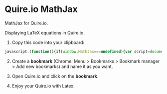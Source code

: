 # Quire.io MathJax
MathJax for Quire.io.

Displaying LaTeX equations in Quire.io.

1. Copy this code into your clipboard:
```javascript
javascript:(function(){if(window.MathJax===undefined){var script=document.createElement("script");script.type="text/javascript";script.src="https://cdnjs.cloudflare.com/ajax/libs/mathjax/2.7.1/MathJax.js?config=TeX-AMS_HTML";var config='MathJax.Ajax.config.path["mhchem"]="https://cdnjs.cloudflare.com/ajax/libs/mathjax-mhchem/3.2.0";MathJax.Hub.Config({extensions: ["tex2jax.js"],tex2jax:{inlineMath:[["$","$"],["\\\\\\\\\\\\(","\\\\\\\\\\\\)"]],displayMath:[["$$","$$"],["\\\\[","\\\\]"]],processEscapes:true},TeX:{extensions:["[mhchem]/mhchem.js","cancel.js"]},jax:["input/TeX","output/HTML-CSS"]});MathJax.Hub.Startup.onload();';if(window.opera){script.innerHTML=config}else{script.text=config}document.getElementsByTagName("head")[0].appendChild(script);window.setInterval(function(){MathJax.Hub.Queue(["Typeset",MathJax.Hub]);},1000);}else{MathJax.Hub.Queue(["Typeset",MathJax.Hub]);}})();
```

2. Create a **bookmark** (Chrome: Menu > Bookmarks > Bookmark manager > Add new bookmarks) and name it as you want.

3. Open Quire.io and click on the **bookmark**.

4. Enjoy your Quire.io with Latex.